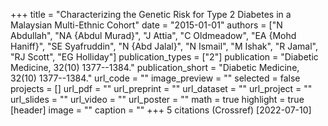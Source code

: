 +++
title = "Characterizing the Genetic Risk for Type 2 Diabetes in a Malaysian Multi-Ethnic Cohort"
date = "2015-01-01"
authors = ["N Abdullah", "NA {Abdul Murad}", "J Attia", "C Oldmeadow", "EA {Mohd Haniff}", "SE Syafruddin", "N {Abd Jalal}", "N Ismail", "M Ishak", "R Jamal", "RJ Scott", "EG Holliday"]
publication_types = ["2"]
publication = "Diabetic Medicine, 32(10) 1377--1384."
publication_short = "Diabetic Medicine, 32(10) 1377--1384."
url_code = ""
image_preview = ""
selected = false
projects = []
url_pdf = ""
url_preprint = ""
url_dataset = ""
url_project = ""
url_slides = ""
url_video = ""
url_poster = ""
math = true
highlight = true
[header]
image = ""
caption = ""
+++
5 citations (Crossref) [2022-07-10]
